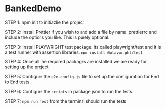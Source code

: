 # BankedDemo

STEP 1: npm init to initiazlie the project

STEP 2: Install Prettier if you wish to and add a file by name .prettierrc and include the options you like. This is purely optional.

STEP 3: Install PLAYWRIGHT test package. its called playwright/test and it is a test runner with assertion libraries. `npm install @playwright/test`

STEP 4: Once all the required packages are installed we are ready for setting up the project

STEP 5: Configure the `e2e.config.js` file to set up the configuration for End to End tests

STEP 6: Configure the `scripts` in package.json to run the tests.

STEP 7: `npm run test` from the terminal should run the tests
